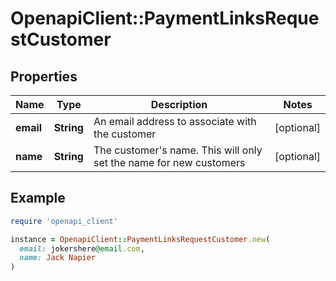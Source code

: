 # OpenapiClient::PaymentLinksRequestCustomer

## Properties

| Name | Type | Description | Notes |
| ---- | ---- | ----------- | ----- |
| **email** | **String** | An email address to associate with the customer | [optional] |
| **name** | **String** | The customer&#39;s name. This will only set the name for new customers | [optional] |

## Example

```ruby
require 'openapi_client'

instance = OpenapiClient::PaymentLinksRequestCustomer.new(
  email: jokershere@email.com,
  name: Jack Napier
)
```

